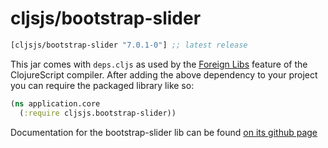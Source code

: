 # cljsjs/bootstrap-slider

[](dependency)
```clojure
[cljsjs/bootstrap-slider "7.0.1-0"] ;; latest release
```
[](/dependency)

This jar comes with `deps.cljs` as used by the [Foreign Libs][flibs] feature
of the ClojureScript compiler. After adding the above dependency to your project
you can require the packaged library like so:

```clojure
(ns application.core
  (:require cljsjs.bootstrap-slider))
```

Documentation for the bootstrap-slider lib can be found [on its github page](https://github.com/seiyria/bootstrap-slider)

[flibs]: https://github.com/clojure/clojurescript/wiki/Foreign-Dependencies
